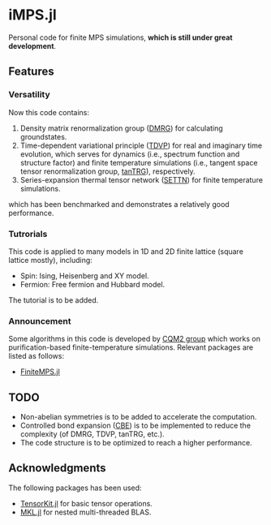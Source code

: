 # iMPS.jl

Personal code for finite MPS simulations, **which is still under great development**.

## Features

### Versatility

Now this code contains:

1. Density matrix renormalization group ([DMRG](https://en.wikipedia.org/wiki/Density_matrix_renormalization_group)) for calculating groundstates.
2. Time-dependent variational principle ([TDVP](https://link.aps.org/doi/10.1103/PhysRevB.94.165116)) for real and imaginary time evolution, which serves for dynamics (i.e., spectrum function and structure factor) and finite temperature simulations (i.e., tangent space tensor renormalization group, [tanTRG](https://link.aps.org/doi/10.1103/PhysRevLett.130.226502)), respectively.
3. Series-expansion thermal tensor network ([SETTN](https://link.aps.org/doi/10.1103/PhysRevB.95.161104)) for finite temperature simulations.

which has been benchmarked and demonstrates a relatively good performance.

### Tutrorials

This code is applied to many models in 1D and 2D finite lattice (square lattice mostly), including:

* Spin: Ising, Heisenberg and XY model.
* Fermion: Free fermion and Hubbard model.

The tutorial is to be added.

### Announcement

Some algorithms in this code is developed by [ CQM2 group](https://www.cqm2itp.com/) which works on purification-based finite-temperature simulations. Relevant packages are listed as follows:

* [FiniteMPS.jl](https://github.com/Qiaoyi-Li/FiniteMPS.jl)

## TODO

* Non-abelian symmetries is to be added to accelerate the computation.
* Controlled bond expansion ([CBE](https://doi.org/10.1103/PhysRevLett.130.246402)) is to be implemented to reduce the complexity (of DMRG, TDVP, tanTRG, etc.).
* The code structure is to be optimized to reach a higher performance.

## Acknowledgments

The following packages has been used:

* [TensorKit.jl](https://github.com/Jutho/TensorKit.jl) for basic tensor operations.
* [MKL.jl](https://github.com/JuliaLinearAlgebra/MKL.jl) for nested multi-threaded BLAS.
